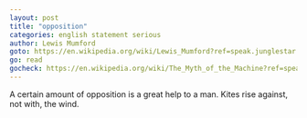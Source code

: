 ```yaml
---
layout: post
title: "opposition"
categories: english statement serious
author: Lewis Mumford
goto: https://en.wikipedia.org/wiki/Lewis_Mumford?ref=speak.junglestar.org
go: read
gocheck: https://en.wikipedia.org/wiki/The_Myth_of_the_Machine?ref=speak.junglestar.org
---
```

A certain amount of opposition is a great help to a man. Kites rise against, not with, the wind.
